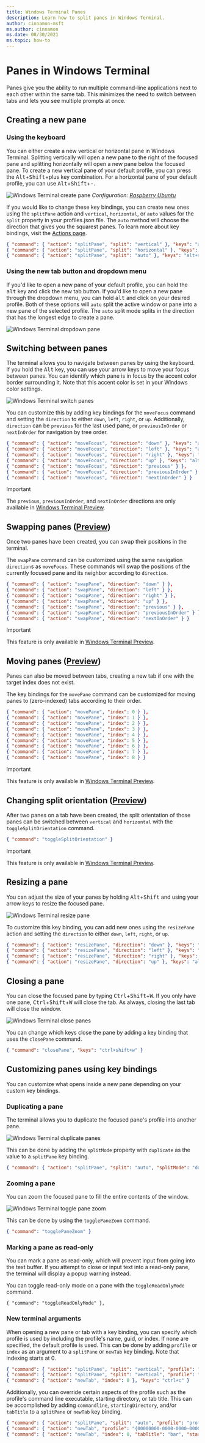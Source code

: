 ```yaml
---
title: Windows Terminal Panes
description: Learn how to split panes in Windows Terminal.
author: cinnamon-msft
ms.author: cinnamon
ms.date: 08/30/2021
ms.topic: how-to
---
```


# Panes in Windows Terminal

Panes give you the ability to run multiple command-line applications next to each other within the same tab. This minimizes the need to switch between tabs and lets you see multiple prompts at once.

## Creating a new pane

### Using the keyboard

You can either create a new vertical or horizontal pane in Windows Terminal. Splitting vertically will open a new pane to the right of the focused pane and splitting horizontally will open a new pane below the focused pane. To create a new vertical pane of your default profile, you can press the <kbd>Alt</kbd>+<kbd>Shift</kbd>+plus key combination. For a horizontal pane of your default profile, you can use <kbd>Alt</kbd>+<kbd>Shift</kbd>+<kbd>-</kbd>.

![Windows Terminal create pane](./images/open-panes.gif)
_Configuration: [Raspberry Ubuntu](./custom-terminal-gallery/raspberry-ubuntu.md)_

If you would like to change these key bindings, you can create new ones using the `splitPane` action and `vertical`, `horizontal`, or `auto` values for the `split` property in your profiles.json file. The `auto` method will choose the direction that gives you the squarest panes. To learn more about key bindings, visit the [Actions page](./customize-settings/actions.md).

```json
{ "command": { "action": "splitPane", "split": "vertical" }, "keys": "alt+shift+plus" },
{ "command": { "action": "splitPane", "split": "horizontal" }, "keys": "alt+shift+-" },
{ "command": { "action": "splitPane", "split": "auto" }, "keys": "alt+shift+d" }
```

### Using the new tab button and dropdown menu

If you'd like to open a new pane of your default profile, you can hold the <kbd>alt</kbd> key and click the new tab button. If you'd like to open a new pane through the dropdown menu, you can hold <kbd>alt</kbd> and click on your desired profile. Both of these options will `auto` split the active window or pane into a new pane of the selected profile. The `auto` split mode splits in the direction that has the longest edge to create a pane.

![Windows Terminal dropdown pane](./images/alt-click-pane.gif)

## Switching between panes

The terminal allows you to navigate between panes by using the keyboard. If you hold the <kbd>Alt</kbd> key, you can use your arrow keys to move your focus between panes. You can identify which pane is in focus by the accent color border surrounding it. Note that this accent color is set in your Windows color settings.

![Windows Terminal switch panes](./images/navigate-panes.gif)

You can customize this by adding key bindings for the `moveFocus` command and setting the `direction` to either `down`, `left`, `right`, or `up`. Additionally, `direction` can be `previous` for the last used pane, or `previousInOrder` or `nextInOrder` for navigation by tree order.

```json
{ "command": { "action": "moveFocus", "direction": "down" }, "keys": "alt+down" },
{ "command": { "action": "moveFocus", "direction": "left" }, "keys": "alt+left" },
{ "command": { "action": "moveFocus", "direction": "right" }, "keys": "alt+right" },
{ "command": { "action": "moveFocus", "direction": "up" }, "keys": "alt+up" },
{ "command": { "action": "moveFocus", "direction": "previous" } },
{ "command": { "action": "moveFocus", "direction": "previousInOrder" } },
{ "command": { "action": "moveFocus", "direction": "nextInOrder" } }
```

> [!IMPORTANT]
> The `previous`, `previousInOrder`, and `nextInOrder` directions are only available in [Windows Terminal Preview](https://aka.ms/terminal-preview).

## Swapping panes ([Preview](https://aka.ms/terminal-preview))

Once two panes have been created, you can swap their positions in the terminal.

The `swapPane` command can be customized using the same navigation `direction`s as `moveFocus`. These commands will swap the positions of the currently focused pane and its neighbor according to `direction`.

```json
{ "command": { "action": "swapPane", "direction": "down" } },
{ "command": { "action": "swapPane", "direction": "left" } },
{ "command": { "action": "swapPane", "direction": "right" } },
{ "command": { "action": "swapPane", "direction": "up" } },
{ "command": { "action": "swapPane", "direction": "previous" } },
{ "command": { "action": "swapPane", "direction": "previousInOrder" } },
{ "command": { "action": "swapPane", "direction": "nextInOrder" } }
```

> [!IMPORTANT]
> This feature is only available in [Windows Terminal Preview](https://aka.ms/terminal-preview).

## Moving panes ([Preview](https://aka.ms/terminal-preview))

Panes can also be moved between tabs, creating a new tab if one with the target index does not exist.

The key bindings for the `movePane` command can be customized for moving panes to (zero-indexed) tabs according to their order.

```json
{ "command": { "action": "movePane", "index": 0 } },
{ "command": { "action": "movePane", "index": 1 } },
{ "command": { "action": "movePane", "index": 2 } },
{ "command": { "action": "movePane", "index": 3 } },
{ "command": { "action": "movePane", "index": 4 } },
{ "command": { "action": "movePane", "index": 5 } },
{ "command": { "action": "movePane", "index": 6 } },
{ "command": { "action": "movePane", "index": 7 } },
{ "command": { "action": "movePane", "index": 8 } }
```

> [!IMPORTANT]
> This feature is only available in [Windows Terminal Preview](https://aka.ms/terminal-preview).

## Changing split orientation ([Preview](https://aka.ms/terminal-preview))

After two panes on a tab have been created, the split orientation of those panes can be switched between `vertical` and `horizontal` with the `toggleSplitOrientation` command.

```json
{ "command": "toggleSplitOrientation" }
```

> [!IMPORTANT]
> This feature is only available in [Windows Terminal Preview](https://aka.ms/terminal-preview).

## Resizing a pane

You can adjust the size of your panes by holding <kbd>Alt</kbd>+<kbd>Shift</kbd> and using your arrow keys to resize the focused pane.

![Windows Terminal resize pane](./images/resize-panes.gif)

To customize this key binding, you can add new ones using the `resizePane` action and setting the `direction` to either `down`, `left`, `right`, or `up`.

```json
{ "command": { "action": "resizePane", "direction": "down" }, "keys": "alt+shift+down" },
{ "command": { "action": "resizePane", "direction": "left" }, "keys": "alt+shift+left" },
{ "command": { "action": "resizePane", "direction": "right" }, "keys": "alt+shift+right" },
{ "command": { "action": "resizePane", "direction": "up" }, "keys": "alt+shift+up" }
```

## Closing a pane

You can close the focused pane by typing <kbd>Ctrl</kbd>+<kbd>Shift</kbd>+<kbd>W</kbd>. If you only have one pane, <kbd>Ctrl</kbd>+<kbd>Shift</kbd>+<kbd>W</kbd> will close the tab. As always, closing the last tab will close the window.

![Windows Terminal close panes](./images/close-panes.gif)

You can change which keys close the pane by adding a key binding that uses the `closePane` command.

```json
{ "command": "closePane", "keys": "ctrl+shift+w" }
```

## Customizing panes using key bindings

You can customize what opens inside a new pane depending on your custom key bindings.

### Duplicating a pane

The terminal allows you to duplicate the focused pane's profile into another pane.

![Windows Terminal duplicate panes](./images/duplicate-panes.gif)

This can be done by adding the `splitMode` property with `duplicate` as the value to a `splitPane` key binding.

```json
{ "command": { "action": "splitPane", "split": "auto", "splitMode": "duplicate" }, "keys": "alt+shift+d" }
```

### Zooming a pane

You can zoom the focused pane to fill the entire contents of the window.

![Windows Terminal toggle pane zoom](./images/toggle-pane-zoom.gif)

This can be done by using the `togglePaneZoom` command.

```json
{ "command": "togglePaneZoom" }
```

### Marking a pane as read-only

You can mark a pane as read-only, which will prevent input from going into the text buffer. If you attempt to close or input text into a read-only pane, the terminal will display a popup warning instead.

You can toggle read-only mode on a pane with the `toggleReadOnlyMode` command.

```
{ "command": "toggleReadOnlyMode" },
```

### New terminal arguments

When opening a new pane or tab with a key binding, you can specify which profile is used by including the profile's name, guid, or index. If none are specified, the default profile is used. This can be done by adding `profile` or `index` as an argument to a `splitPane` or `newTab` key binding. Note that indexing starts at 0.

```json
{ "command": { "action": "splitPane", "split": "vertical", "profile": "profile1" }, "keys": "ctrl+a" },
{ "command": { "action": "splitPane", "split": "vertical", "profile": "{00000000-0000-0000-0000-000000000000}" }, "keys": "ctrl+b" },
{ "command": { "action": "newTab", "index": 0 }, "keys": "ctrl+c" }
```

Additionally, you can override certain aspects of the profile such as the profile's command line executable, starting directory, or tab title. This can be accomplished by adding `commandline`, `startingDirectory`, and/or `tabTitle` to a `splitPane` or `newTab` key binding.

```json
{ "command": { "action": "splitPane", "split": "auto", "profile": "profile1", "commandline": "foo.exe" }, "keys": "ctrl+a" },
{ "command": { "action": "newTab", "profile": "{00000000-0000-0000-0000-000000000000}", "startingDirectory": "C:\\foo" }, "keys": "ctrl+b" },
{ "command": { "action": "newTab", "index": 0, "tabTitle": "bar", "startingDirectory": "C:\\foo", "commandline": "foo.exe" }, "keys": "ctrl+c" }
```
